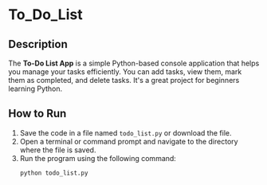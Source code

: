 # To_Do_List

## Description
The **To-Do List App** is a simple Python-based console application that helps you manage your tasks efficiently. You can add tasks, view them, mark them as completed, and delete tasks. It's a great project for beginners learning Python.

## How to Run
1. Save the code in a file named `todo_list.py` or download the file.
2. Open a terminal or command prompt and navigate to the directory where the file is saved.
3. Run the program using the following command:
   ```bash
   python todo_list.py
